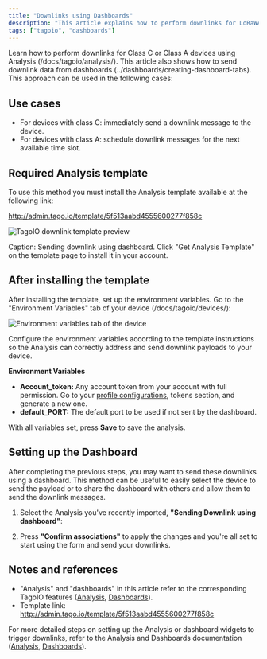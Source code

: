 ```yaml
---
title: "Downlinks using Dashboards"
description: "This article explains how to perform downlinks for LoRaWAN Class C or Class A devices using an Analysis and dashboards, including use cases and the required template installation."
tags: ["tagoio", "dashboards"]
---
```

Learn how to perform downlinks for Class C or Class A devices using Analysis (/docs/tagoio/analysis/). This article also shows how to send downlink data from dashboards (../dashboards/creating-dashboard-tabs). This approach can be used in the following cases:

## Use cases
- For devices with class C: immediately send a downlink message to the device.
- For devices with class A: schedule downlink messages for the next available time slot.

## Required Analysis template
To use this method you must install the Analysis template available at the following link:

http://admin.tago.io/template/5f513aabd4555600277f858c

![TagoIO downlink template preview](/docs_imagem/tagoio/downlinks-using-dashboards-2.png)

Caption: Sending downlink using dashboard. Click "Get Analysis Template" on the template page to install it in your account.

## After installing the template
After installing the template, set up the environment variables. Go to the "Environment Variables" tab of your device (/docs/tagoio/devices/):

![Environment variables tab of the device](/docs_imagem/tagoio/downlinks-using-dashboards-2.png)

Configure the environment variables according to the template instructions so the Analysis can correctly address and send downlink payloads to your device.

**Environment Variables**

- **Account_token:** Any account token from your account with full permission. Go to your [profile configurations](https://admin.tago.io/profile), tokens section, and generate a new one.
- **default_PORT:** The default port to be used if not sent by the dashboard.

With all variables set, press **Save** to save the analysis.

## Setting up the Dashboard
After completing the previous steps, you may want to send these downlinks using a dashboard. This method can be useful to easily select the device to send the payload or to share the dashboard with others and allow them to send the downlink messages.

<!-- Image temporarily disabled: Dashboard overview - /help.tago.io/galleryDocuments/edbsn24e33a3a2919950ee11a198e3332a1a07ebf01b746f9b3796745958a4d4df1ddb1ec074de43a9f0483299b12f393c1ca?inline=true -->

1. Select the Analysis you've recently imported, **"Sending Downlink using dashboard"**:

   <!-- Image temporarily disabled: Select analysis - /help.tago.io/galleryDocuments/edbsn70448adc995289bada74c11b51d5b9e65be0ccfc4e9c0bfedc9a20fdd493a1891948b179b5d87037a38c0d84ed7f5e00?inline=true -->

2. Press **"Confirm associations"** to apply the changes and you're all set to start using the form and send your downlinks.

## Notes and references
- "Analysis" and "dashboards" in this article refer to the corresponding TagoIO features ([Analysis](/docs/tagoio/analysis/), [Dashboards](creating-dashboard-tabs)).
- Template link: http://admin.tago.io/template/5f513aabd4555600277f858c

For more detailed steps on setting up the Analysis or dashboard widgets to trigger downlinks, refer to the Analysis and Dashboards documentation ([Analysis](/docs/tagoio/analysis/), [Dashboards](creating-dashboard-tabs)).